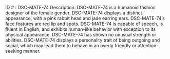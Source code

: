 ID # : DSC-MATE-74
Description: DSC-MATE-74 is a humanoid fashion designer of the female gender. DSC-MATE-74 displays a distinct appearance, with a pink rabbit head and jade earring ears. DSC-MATE-74’s face features are red lip and spots. DSC-MATE-74 is capable of speech, is fluent in English, and exhibits human-like behavior with exception to its physical appearance. DSC-MATE-74 has shown no unusual strength or abilities. DSC-MATE-74 displays a personality trait of being outgoing and social, which may lead them to behave in an overly friendly or attention-seeking manner.
